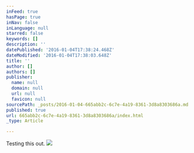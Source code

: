 ```yaml
---
inFeed: true
hasPage: true
inNav: false
inLanguage: null
starred: false
keywords: []
description: ''
datePublished: '2016-01-04T17:38:24.468Z'
dateModified: '2016-01-04T17:38:03.648Z'
title: ''
author: []
authors: []
publisher:
  name: null
  domain: null
  url: null
  favicon: null
sourcePath: _posts/2016-01-04-665abb2c-6c7e-4a19-8361-3d8a8303686a.md
published: true
url: 665abb2c-6c7e-4a19-8361-3d8a8303686a/index.html
_type: Article

---
```

Testing this out.
![](https://the-grid-user-content.s3-us-west-2.amazonaws.com/7ea32b6f-d3a7-4909-b531-ccb778d4d3df.png)